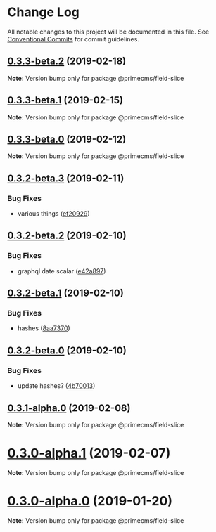 # Change Log

All notable changes to this project will be documented in this file.
See [Conventional Commits](https://conventionalcommits.org) for commit guidelines.

## [0.3.3-beta.2](https://github.com/birkir/prime/tree/master/packages/prime-field-slice/compare/v0.3.3-beta.1...v0.3.3-beta.2) (2019-02-18)

**Note:** Version bump only for package @primecms/field-slice

## [0.3.3-beta.1](https://github.com/birkir/prime/tree/master/packages/prime-field-slice/compare/v0.3.3-beta.0...v0.3.3-beta.1) (2019-02-15)

**Note:** Version bump only for package @primecms/field-slice

## [0.3.3-beta.0](https://github.com/birkir/prime/tree/master/packages/prime-field-slice/compare/v0.3.2-beta.9...v0.3.3-beta.0) (2019-02-12)

**Note:** Version bump only for package @primecms/field-slice

## [0.3.2-beta.3](https://github.com/birkir/prime/tree/master/packages/prime-field-slice/compare/v0.3.2-beta.2...v0.3.2-beta.3) (2019-02-11)

### Bug Fixes

- various things ([ef20929](https://github.com/birkir/prime/tree/master/packages/prime-field-slice/commit/ef20929))

## [0.3.2-beta.2](https://github.com/birkir/prime/tree/master/packages/prime-field-slice/compare/v0.3.2-beta.1...v0.3.2-beta.2) (2019-02-10)

### Bug Fixes

- graphql date scalar ([e42a897](https://github.com/birkir/prime/tree/master/packages/prime-field-slice/commit/e42a897))

## [0.3.2-beta.1](https://github.com/birkir/prime/tree/master/packages/prime-field-slice/compare/v0.3.2-beta.0...v0.3.2-beta.1) (2019-02-10)

### Bug Fixes

- hashes ([8aa7370](https://github.com/birkir/prime/tree/master/packages/prime-field-slice/commit/8aa7370))

## [0.3.2-beta.0](https://github.com/birkir/prime/tree/master/packages/prime-field-slice/compare/v0.3.1-alpha.0...v0.3.2-beta.0) (2019-02-10)

### Bug Fixes

- update hashes? ([4b70013](https://github.com/birkir/prime/tree/master/packages/prime-field-slice/commit/4b70013))

## [0.3.1-alpha.0](https://github.com/birkir/prime/tree/master/packages/prime-field-slice/compare/v0.3.0-alpha.5...v0.3.1-alpha.0) (2019-02-08)

**Note:** Version bump only for package @primecms/field-slice

# [0.3.0-alpha.1](https://github.com/birkir/prime/tree/master/packages/prime-field-slice/compare/v0.3.0-alpha.0...v0.3.0-alpha.1) (2019-02-07)

**Note:** Version bump only for package @primecms/field-slice

# [0.3.0-alpha.0](https://github.com/birkir/prime/tree/master/packages/prime-field-slice/compare/v0.2.21...v0.3.0-alpha.0) (2019-01-20)

**Note:** Version bump only for package @primecms/field-slice
